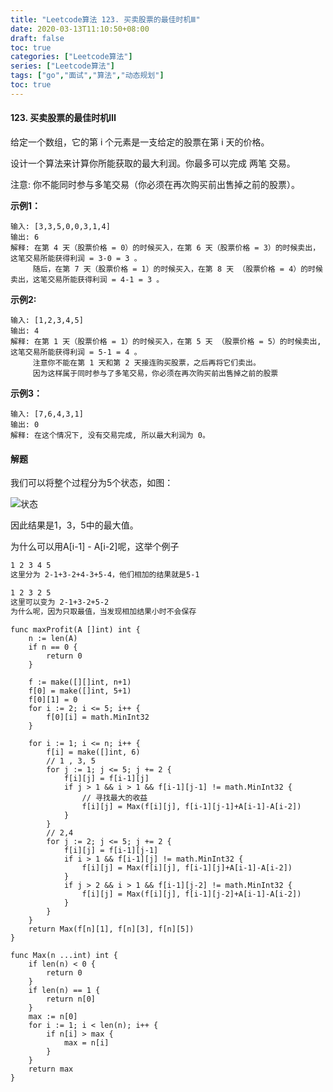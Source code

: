```yaml
---
title: "Leetcode算法 123. 买卖股票的最佳时机Ⅲ"
date: 2020-03-13T11:10:50+08:00
draft: false
toc: true
categories: ["Leetcode算法"]
series: ["Leetcode算法"]
tags: ["go","面试","算法","动态规划"]
toc: true
---
```


#### 123. 买卖股票的最佳时机Ⅲ

给定一个数组，它的第 i 个元素是一支给定的股票在第 i 天的价格。

设计一个算法来计算你所能获取的最大利润。你最多可以完成 两笔 交易。

注意: 你不能同时参与多笔交易（你必须在再次购买前出售掉之前的股票）。

**示例1：**
``` golang
输入: [3,3,5,0,0,3,1,4]
输出: 6
解释: 在第 4 天（股票价格 = 0）的时候买入，在第 6 天（股票价格 = 3）的时候卖出，这笔交易所能获得利润 = 3-0 = 3 。
     随后，在第 7 天（股票价格 = 1）的时候买入，在第 8 天 （股票价格 = 4）的时候卖出，这笔交易所能获得利润 = 4-1 = 3 。

```

**示例2:**
``` golang
输入: [1,2,3,4,5]
输出: 4
解释: 在第 1 天（股票价格 = 1）的时候买入，在第 5 天 （股票价格 = 5）的时候卖出, 这笔交易所能获得利润 = 5-1 = 4 。   
     注意你不能在第 1 天和第 2 天接连购买股票，之后再将它们卖出。   
     因为这样属于同时参与了多笔交易，你必须在再次购买前出售掉之前的股票

```

**示例3：**

``` golang
输入: [7,6,4,3,1] 
输出: 0 
解释: 在这个情况下, 没有交易完成, 所以最大利润为 0。
```

#### 解题

我们可以将整个过程分为5个状态，如图：

![状态](/images/blog/2020-3/zhuangtai.png)

因此结果是1，3，5中的最大值。

为什么可以用A[i-1] - A[i-2]呢，这举个例子
``` txt
1 2 3 4 5
这里分为 2-1+3-2+4-3+5-4，他们相加的结果就是5-1

1 2 3 2 5
这里可以变为 2-1+3-2+5-2
为什么呢，因为只取最值，当发现相加结果小时不会保存


```

``` golang
func maxProfit(A []int) int {
	n := len(A)
	if n == 0 {
		return 0
	}

	f := make([][]int, n+1)
	f[0] = make([]int, 5+1)
	f[0][1] = 0
	for i := 2; i <= 5; i++ {
		f[0][i] = math.MinInt32
	}

	for i := 1; i <= n; i++ {
		f[i] = make([]int, 6)
		// 1 , 3, 5
		for j := 1; j <= 5; j += 2 {
			f[i][j] = f[i-1][j]
			if j > 1 && i > 1 && f[i-1][j-1] != math.MinInt32 {
			    // 寻找最大的收益
				f[i][j] = Max(f[i][j], f[i-1][j-1]+A[i-1]-A[i-2])
			}
		}
		// 2,4
		for j := 2; j <= 5; j += 2 {
			f[i][j] = f[i-1][j-1]
			if i > 1 && f[i-1][j] != math.MinInt32 {
				f[i][j] = Max(f[i][j], f[i-1][j]+A[i-1]-A[i-2])
			}
			if j > 2 && i > 1 && f[i-1][j-2] != math.MinInt32 {
				f[i][j] = Max(f[i][j], f[i-1][j-2]+A[i-1]-A[i-2])
			}
		}
	}
	return Max(f[n][1], f[n][3], f[n][5])
}

func Max(n ...int) int {
	if len(n) < 0 {
		return 0
	}
	if len(n) == 1 {
		return n[0]
	}
	max := n[0]
	for i := 1; i < len(n); i++ {
		if n[i] > max {
			max = n[i]
		}
	}
	return max
}

```